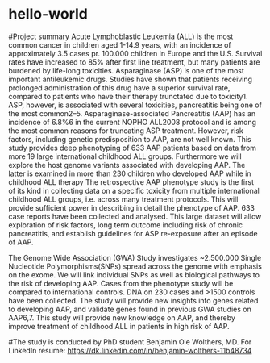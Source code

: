 # hello-world
#Project summary
Acute Lymphoblastic Leukemia (ALL) is the most common cancer in children aged 1-14.9 years, with an incidence of approximately 3.5 cases pr. 100.000 children in Europe and the U.S. Survival rates have increased to 85% after first line treatment, but many patients are burdened by life-long toxicities. Asparaginase (ASP) is one of the most important antileukemic drugs. Studies have shown that patients receiving prolonged administration of this drug have a superior survival rate, compared to patients who have their therapy trunctated due to toxicity1. ASP, however, is associated with several toxicities, pancreatitis being one of the most common2–5. Asparaginase-associated Pancreatitis (AAP) has an incidence of 6.8%6 in the current NOPHO ALL2008 protocol and is among the most common reasons for truncating ASP treatment. However, risk factors, including genetic predisposition to AAP, are not well known.
This study provides deep phenotyping of 633 AAP patients based on data from more 19 large international childhood ALL groups. Furthermore we will explore the host genome variants associated with developing AAP. The latter is examined in more than 230 children who developed AAP while in childhood ALL therapy The retrospective AAP phenotype study is the first of its kind in collecting data on a specific toxicity from multiple international childhood ALL groups, i.e. across many treatment protocols. This will provide sufficient power in describing in detail the phenotype of AAP. 633 case reports have been collected and analysed. This large dataset will allow exploration of risk factors, long term outcome including risk of chronic pancreatitis, and establish guidelines for ASP re-exposure after an episode of AAP.

The Genome Wide Association (GWA) Study investigates ~2.500.000 Single Nucleotide Polymorphisms(SNPs) spread across the genome with emphasis on the exome. We will link individual SNPs as well as biological pathways to the risk of developing AAP. Cases from the phenotype study will be compared to international controls. DNA on 230 cases and >1500 controls have been collected. The study will provide new insights into genes related to developing AAP, and validate genes found in previous GWA studies on AAP6,7.
This study will provide new knowledge on AAP, and thereby improve treatment of childhood ALL in patients in high risk of AAP.

#The study is conducted by PhD student Benjamin Ole Wolthers, MD.
For LinkedIn resume: https://dk.linkedin.com/in/benjamin-wolthers-11b48734
